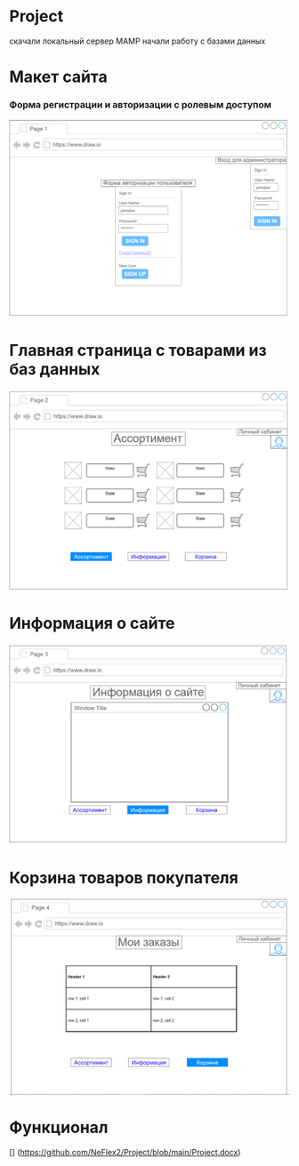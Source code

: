 # Project
скачали локальный сервер MAMP
начали работу с базами данных
# Макет сайта
### Форма регистрации и авторизации с ролевым доступом
![Форма регистрации и авторизации с ролевым доступом](https://github.com/NeFlex2/Project/blob/main/Макет/1.png)
# Главная страница с товарами из баз данных
![Главная страница с товарами из баз данных](https://github.com/NeFlex2/Project/blob/main/Макет/2.png)
# Информация о сайте
![Информация о сайте](https://github.com/NeFlex2/Project/blob/main/Макет/3.png)
# Корзина товаров покупателя
![Корзина товаров покупателя](https://github.com/NeFlex2/Project/blob/main/Макет/4.png)
# Функционал 
[] (https://github.com/NeFlex2/Project/blob/main/Project.docx)
